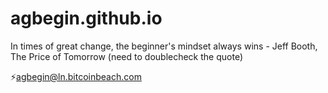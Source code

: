 # agbegin.github.io

In times of great change, the beginner's mindset always wins - Jeff Booth, The Price of Tomorrow (need to doublecheck the quote)

⚡agbegin@ln.bitcoinbeach.com
